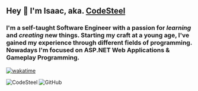 ## Hey 👋 I'm Isaac, aka. [CodeSteel](https://www.codesteel.io/)
### I'm a self-taught Software Engineer with a passion for *learning* and *creating* new things. Starting my craft at a young age, I've gained my experience through different fields of programming. Nowadays I'm focused on ASP.NET Web Applications & Gameplay Programming.

[![wakatime](https://wakatime.com/badge/user/2d870dab-4a32-4b61-92e1-e72e79bac1da.svg)](https://wakatime.com/@codesteel)

<img src="https://komarev.com/ghpvc/?username=codesteel&style=for-the-badge&logo=github&color=blue" alt="CodeSteel" />

<img src="https://img.shields.io/github/followers/codesteel.svg?label=Followers&style=for-the-badge&logo=github&color=blue" alt="GitHub">
